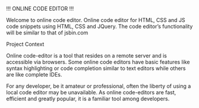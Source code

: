 !!! ONLINE CODE EDITOR !!!

Welcome to online code editor. 
Online code editor for HTML, CSS and JS code snippets using HTML, CSS and JQuery. The code editor’s functionality will be similar to that of jsbin.com

Project Context

Online code-editor is a tool that resides on a remote server and is accessible via browsers. Some online code editors have basic features like syntax highlighting or code completion similar to text editors while others are like complete IDEs.

For any developer, be it amateur or professional, often the liberty of using a local code editor may be unavailable. As online code-editors are fast, efficient and greatly popular, it is a familiar tool among developers.